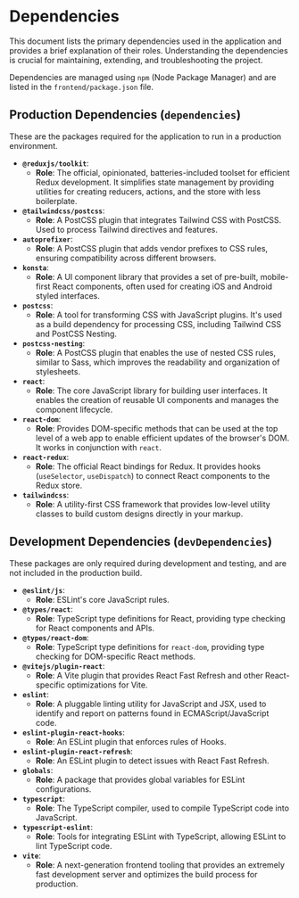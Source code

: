 # Dependencies

This document lists the primary dependencies used in the application and provides a brief explanation of their roles. Understanding the dependencies is crucial for maintaining, extending, and troubleshooting the project.

Dependencies are managed using `npm` (Node Package Manager) and are listed in the `frontend/package.json` file.

## Production Dependencies (`dependencies`)

These are the packages required for the application to run in a production environment.

-   **`@reduxjs/toolkit`**:
    -   **Role**: The official, opinionated, batteries-included toolset for efficient Redux development. It simplifies state management by providing utilities for creating reducers, actions, and the store with less boilerplate.
-   **`@tailwindcss/postcss`**:
    -   **Role**: A PostCSS plugin that integrates Tailwind CSS with PostCSS. Used to process Tailwind directives and features.
-   **`autoprefixer`**:
    -   **Role**: A PostCSS plugin that adds vendor prefixes to CSS rules, ensuring compatibility across different browsers.
-   **`konsta`**:
    -   **Role**: A UI component library that provides a set of pre-built, mobile-first React components, often used for creating iOS and Android styled interfaces.
-   **`postcss`**:
    -   **Role**: A tool for transforming CSS with JavaScript plugins. It's used as a build dependency for processing CSS, including Tailwind CSS and PostCSS Nesting.
-   **`postcss-nesting`**:
    -   **Role**: A PostCSS plugin that enables the use of nested CSS rules, similar to Sass, which improves the readability and organization of stylesheets.
-   **`react`**:
    -   **Role**: The core JavaScript library for building user interfaces. It enables the creation of reusable UI components and manages the component lifecycle.
-   **`react-dom`**:
    -   **Role**: Provides DOM-specific methods that can be used at the top level of a web app to enable efficient updates of the browser's DOM. It works in conjunction with `react`.
-   **`react-redux`**:
    -   **Role**: The official React bindings for Redux. It provides hooks (`useSelector`, `useDispatch`) to connect React components to the Redux store.
-   **`tailwindcss`**:
    -   **Role**: A utility-first CSS framework that provides low-level utility classes to build custom designs directly in your markup.

## Development Dependencies (`devDependencies`)

These packages are only required during development and testing, and are not included in the production build.

-   **`@eslint/js`**:
    -   **Role**: ESLint's core JavaScript rules.
-   **`@types/react`**:
    -   **Role**: TypeScript type definitions for React, providing type checking for React components and APIs.
-   **`@types/react-dom`**:
    -   **Role**: TypeScript type definitions for `react-dom`, providing type checking for DOM-specific React methods.
-   **`@vitejs/plugin-react`**:
    -   **Role**: A Vite plugin that provides React Fast Refresh and other React-specific optimizations for Vite.
-   **`eslint`**:
    -   **Role**: A pluggable linting utility for JavaScript and JSX, used to identify and report on patterns found in ECMAScript/JavaScript code.
-   **`eslint-plugin-react-hooks`**:
    -   **Role**: An ESLint plugin that enforces rules of Hooks.
-   **`eslint-plugin-react-refresh`**:
    -   **Role**: An ESLint plugin to detect issues with React Fast Refresh.
-   **`globals`**:
    -   **Role**: A package that provides global variables for ESLint configurations.
-   **`typescript`**:
    -   **Role**: The TypeScript compiler, used to compile TypeScript code into JavaScript.
-   **`typescript-eslint`**:
    -   **Role**: Tools for integrating ESLint with TypeScript, allowing ESLint to lint TypeScript code.
-   **`vite`**:
    -   **Role**: A next-generation frontend tooling that provides an extremely fast development server and optimizes the build process for production.